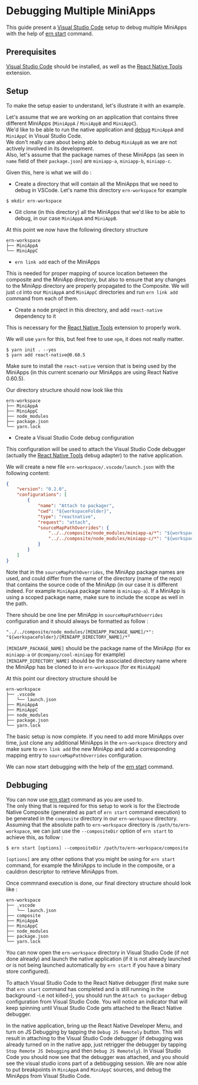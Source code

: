 # Debugging Multiple MiniApps

This guide present a [Visual Studio Code] setup to debug multiple MiniApps with the help of [ern start] command.  

## Prerequisites

[Visual Studio Code] should be installed, as well as the [React Native Tools] extension.

## Setup

To make the setup easier to understand, let's illustrate it with an example.

Let's assume that we are working on an application that contains three different MiniApps (`MiniAppA` / `MiniAppB` and `MiniAppC`).  
We'd like to be able to run the native application and [debug](https://code.visualstudio.com/docs/editor/debugging) `MiniAppA` and `MiniAppC` in Visual Studio Code.  
We don't really care about being able to debug `MiniAppB` as we are not actively involved in its development.  
Also, let's assume that the package names of these MiniApps (as seen in `name` field of their `package.json`) are `miniapp-a`, `miniapp-b`, `miniapp-c`.

Given this, here is what we will do :

- Create a directory that will contain all the MiniApps that we need to debug in VSCode. Let's name this directory `ern-workspace` for example

```shell
$ mkdir ern-workspace
```

- Git clone (in this directory) all the MiniApps that we'd like to be able to debug, in our case `MiniAppA` and `MiniAppB`. 

At this point we now have the following directory structure

```
ern-workspace
├── MiniAppA
└── MiniAppC
```

- `ern link add` each of the MiniApps

This is needed for proper mapping of source location between the composite and the MiniApp directory, but also to ensure that any changes to the MiniApp directory are properly propagated to the Composite.
We will just `cd` into our `MiniAppA` and `MiniAppC` directories and run `ern link add` command from each of them.

- Create a node project in this directory, and add `react-native` dependency to it

This is necessary for the [React Native Tools] extension to properly work.

We will use `yarn` for this, but feel free to use `npm`, it does not really matter.

```shell
$ yarn init . --yes
$ yarn add react-native@0.60.5
```

Make sure to install the `react-native` version that is being used by the MiniApps (in this current scenario our MiniApps are using React Native 0.60.5).

Our directory structure should now look like this 

```
ern-workspace
├── MiniAppA
├── MiniAppC
├── node_modules
├── package.json
└── yarn.lock
```

- Create a Visual Studio Code debug configuration

This configuration will be used to attach the Visual Studio Code debugger (actually the [React Native Tools] debug adapter) to the native application.

We will create a new file `ern-workspace/.vscode/launch.json` with the following content:

```json
{
    "version": "0.2.0",
    "configurations": [
        {
            "name": "Attach to packager",
            "cwd": "${workspaceFolder}",
            "type": "reactnative",
            "request": "attach",
            "sourceMapPathOverrides": {
                "../../composite/node_modules/miniapp-a/*": "${workspaceFolder}/MiniAppA/*",
                "../../composite/node_modules/miniapp-c/*": "${workspaceFolder}/MiniAppC/*"
            }
        }
    ]
}
```

Note that in the `sourceMapPathOverrides`, the MiniApp package names are used, and could differ from the name of the directory (name of the repo) that contains the source code of the MiniApp (in our case it is different indeed. For example `MiniAppA` package name is `miniapp-a`). If a MiniApp is using a scoped package name, make sure to include the scope as well in the path.

There should be one line per MiniApp in `sourceMapPathOverrides` configuration and it should always be formatted as follow :

```
"../../composite/node_modules/[MINIAPP_PACKAGE_NAME]/*": "${workspaceFolder}/[MINIAPP_DIRECTORY_NAME]/*"
```

`[MINIAPP_PACKAGE_NAME]` should be the package name of the MiniApp (for ex `miniapp-a` or `@company/cool-miniapp` for example)  
`[MINIAPP_DIRECTORY_NAME]` should be the associated directory name where the MiniApp has be cloned to in `ern-workspace` (for ex `MiniAppA`)

At this point our directory structure should be 

```
ern-workspace
├── .vscode
│   └── launch.json
├── MiniAppA
├── MiniAppC
├── node_modules
├── package.json
└── yarn.lock
```

The basic setup is now complete. If you need to add more MiniApps over time, just clone any additional MiniApps in the `ern-workspace` directory and make sure to `ern link add` the new MiniApp and add a corresponding mapping entry to `sourceMapPathOverrides` configuration.

We can now start debugging with the help of the [ern start] command.

## Debbuging

You can now use [ern start] command as you are used to.  
The only thing that is required for this setup to work is for the Electrode Native Composite (generated as part of `ern start` command execution) to be generated in the `composite` directory in our `ern-workspace` directory. Assuming that the absolute path to `ern-workspace` directory is `/path/to/ern-workspace`, we can just use the `--compositeDir` option of `ern start` to achieve this, as follow :

```shell
$ ern start [options] --compositeDir /path/to/ern-workspace/composite
```

`[options]` are any other options that you might be using for `ern start` command, for example the MiniApps to include in the composite, or a cauldron descriptor to retrieve MiniApps from.

Once commnand execution is done, our final directory structure should look like :

```
ern-workspace
├── .vscode
│   └── launch.json
├── composite
├── MiniAppA
├── MiniAppC
├── node_modules
├── package.json
└── yarn.lock
```

You can now open the `ern-workspace` directory in Visual Studio Code (if not done already) and launch the native application (if it is not already launched or is not being launched automatically by `ern start` if you have a binary store configured). 

To attach Visual Studio Code to the React Native debugger (first make sure that `ern start` command has completed and is still running in the background -i.e not killed-), you should run the `Attach to packager` debug configuration from Visual Studio Code. You will notice an indicator that will keep spinning until Visual Studio Code gets attached to the React Native debugger.

In the native application, bring up the React Native Developer Menu, and turn on JS Debugging by tapping the `Debug JS Remotely` button. This will result in attaching to the Visual Studio Code debugger (if debugging was already turned on in the native app, just retrigger the debugger by tapping `Stop Remote JS Debugging` and then `Debug JS Remotely`). In Visual Studio Code you should now see that the debugger was attached, and you should see the visual studio icons part of a debbugging session. We are now able to put breakpoints in `MiniAppA` and `MiniAppC` sources, and debug the MiniApps from Visual Studio Code.

[Visual Studio Code]: https://code.visualstudio.com/
[React Native Tools]: https://marketplace.visualstudio.com/items?itemName=msjsdiag.vscode-react-native
[ern start]: ../cli/start.md
[ern link]: ../cli/link.md
